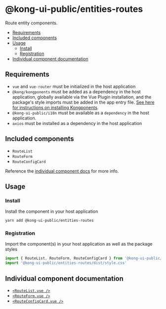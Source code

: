 # @kong-ui-public/entities-routes

Route entity components.

- [Requirements](#requirements)
- [Included components](#included-components)
- [Usage](#usage)
  - [Install](#install)
  - [Registration](#registration)
- [Individual component documentation](#individual-component-documentation)

## Requirements

- `vue` and `vue-router` must be initialized in the host application
- `@kong/kongponents` must be added as a dependency in the host application, globally available via the Vue Plugin installation, and the package's style imports must be added in the app entry file. [See here for instructions on installing Kongponents](https://kongponents.konghq.com/#globally-install-all-kongponents).
- `@kong-ui-public/i18n` must be available as a `dependency` in the host application.
- `axios` must be installed as a dependency in the host application

## Included components

- `RouteList`
- `RouteForm`
- `RouteConfigCard`

Reference the [individual component docs](#individual-component-documentation) for more info.

## Usage

### Install

Install the component in your host application

```sh
yarn add @kong-ui-public/entities-routes
```

### Registration

Import the component(s) in your host application as well as the package styles

```ts
import { RouteList, RouteForm, RouteConfigCard } from '@kong-ui-public/entities-routes'
import '@kong-ui-public/entities-routes/dist/style.css'
```

## Individual component documentation

- [`<RouteList.vue />`](docs/route-list.md)
- [`<RouteForm.vue />`](docs/route-form.md)
- [`<RouteConfigCard.vue />`](docs/route-config-card.md)
